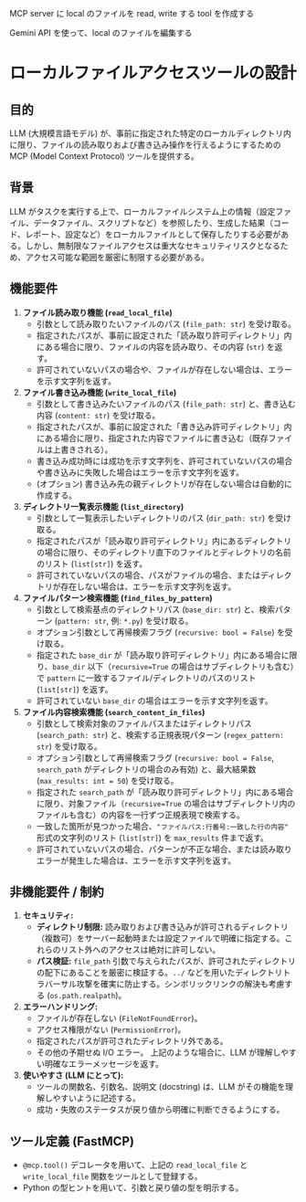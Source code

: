 MCP server に local のファイルを read, write する tool を作成する

Gemini API を使って、local のファイルを編集する

# ローカルファイルアクセスツールの設計

## 目的

LLM (大規模言語モデル) が、事前に指定された特定のローカルディレクトリ内に限り、ファイルの読み取りおよび書き込み操作を行えるようにするための MCP (Model Context Protocol) ツールを提供する。

## 背景

LLM がタスクを実行する上で、ローカルファイルシステム上の情報（設定ファイル、データファイル、スクリプトなど）を参照したり、生成した結果（コード、レポート、設定など）をローカルファイルとして保存したりする必要がある。しかし、無制限なファイルアクセスは重大なセキュリティリスクとなるため、アクセス可能な範囲を厳密に制限する必要がある。

## 機能要件

1.  **ファイル読み取り機能 (`read_local_file`)**
    - 引数として読み取りたいファイルのパス (`file_path: str`) を受け取る。
    - 指定されたパスが、事前に設定された「読み取り許可ディレクトリ」内にある場合に限り、ファイルの内容を読み取り、その内容 (`str`) を返す。
    - 許可されていないパスの場合や、ファイルが存在しない場合は、エラーを示す文字列を返す。
2.  **ファイル書き込み機能 (`write_local_file`)**
    - 引数として書き込みたいファイルのパス (`file_path: str`) と、書き込む内容 (`content: str`) を受け取る。
    - 指定されたパスが、事前に設定された「書き込み許可ディレクトリ」内にある場合に限り、指定された内容でファイルに書き込む（既存ファイルは上書きされる）。
    - 書き込み成功時には成功を示す文字列を、許可されていないパスの場合や書き込みに失敗した場合はエラーを示す文字列を返す。
    - (オプション) 書き込み先の親ディレクトリが存在しない場合は自動的に作成する。
3.  **ディレクトリ一覧表示機能 (`list_directory`)**
    - 引数として一覧表示したいディレクトリのパス (`dir_path: str`) を受け取る。
    - 指定されたパスが「読み取り許可ディレクトリ」内にあるディレクトリの場合に限り、そのディレクトリ直下のファイルとディレクトリの名前のリスト (`list[str]`) を返す。
    - 許可されていないパスの場合、パスがファイルの場合、またはディレクトリが存在しない場合は、エラーを示す文字列を返す。
4.  **ファイルパターン検索機能 (`find_files_by_pattern`)**
    - 引数として検索基点のディレクトリパス (`base_dir: str`) と、検索パターン (`pattern: str`, 例: `*.py`) を受け取る。
    - オプション引数として再帰検索フラグ (`recursive: bool = False`) を受け取る。
    - 指定された `base_dir` が「読み取り許可ディレクトリ」内にある場合に限り、`base_dir` 以下（`recursive=True` の場合はサブディレクトリも含む）で `pattern` に一致するファイル/ディレクトリのパスのリスト (`list[str]`) を返す。
    - 許可されていない `base_dir` の場合はエラーを示す文字列を返す。
5.  **ファイル内容検索機能 (`search_content_in_files`)**
    - 引数として検索対象のファイルパスまたはディレクトリパス (`search_path: str`) と、検索する正規表現パターン (`regex_pattern: str`) を受け取る。
    - オプション引数として再帰検索フラグ (`recursive: bool = False`, `search_path` がディレクトリの場合のみ有効) と、最大結果数 (`max_results: int = 50`) を受け取る。
    - 指定された `search_path` が「読み取り許可ディレクトリ」内にある場合に限り、対象ファイル（`recursive=True` の場合はサブディレクトリ内のファイルも含む）の内容を一行ずつ正規表現で検索する。
    - 一致した箇所が見つかった場合、`"ファイルパス:行番号:一致した行の内容"` 形式の文字列のリスト (`list[str]`) を `max_results` 件まで返す。
    - 許可されていないパスの場合、パターンが不正な場合、または読み取りエラーが発生した場合は、エラーを示す文字列を返す。

## 非機能要件 / 制約

1.  **セキュリティ:**
    - **ディレクトリ制限:** 読み取りおよび書き込みが許可されるディレクトリ（複数可）をサーバー起動時または設定ファイルで明確に指定する。これらのリスト外へのアクセスは絶対に許可しない。
    - **パス検証:** `file_path` 引数で与えられたパスが、許可されたディレクトリの配下にあることを厳密に検証する。`../` などを用いたディレクトリトラバーサル攻撃を確実に防止する。シンボリックリンクの解決も考慮する (`os.path.realpath`)。
2.  **エラーハンドリング:**
    - ファイルが存在しない (`FileNotFoundError`)。
    - アクセス権限がない (`PermissionError`)。
    - 指定されたパスが許可されたディレクトリ外である。
    - その他の予期せぬ I/O エラー。
      上記のような場合に、LLM が理解しやすい明確なエラーメッセージを返す。
3.  **使いやすさ (LLM にとって):**
    - ツールの関数名、引数名、説明文 (docstring) は、LLM がその機能を理解しやすいように記述する。
    - 成功・失敗のステータスが戻り値から明確に判断できるようにする。

## ツール定義 (FastMCP)

- `@mcp.tool()` デコレータを用いて、上記の `read_local_file` と `write_local_file` 関数をツールとして登録する。
- Python の型ヒントを用いて、引数と戻り値の型を明示する。
